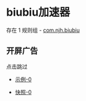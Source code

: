 # biubiu加速器

存在 1 规则组 - [com.njh.biubiu](/src/apps/com.njh.biubiu.ts)

## 开屏广告

点击跳过

- [示例-0](https://m.gkd.li/57941037/5c2f4dfe-d7ff-415d-81f0-bca6b5b628cb)

- [快照-0](https://i.gkd.li/i/14214392)
